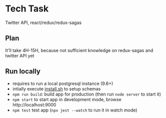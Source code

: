 # Tech Task

Twitter API, react/redux/redux-sagas

## Plan

It'll take 4H-15H, because not sufficient knowledge on redux-sagas and twitter API yet

## Run locally

- requires to run a local postgresql instance (9.6+)
- intially execute [install.sh](install.sh) to setup schemas
- `npm run build`: build app for production (then run `node server` to start it)
- `npm start` to start app in development mode, browse http://localhost:9000
- `npm test` test app (`npx jest --watch` to run it in watch mode)
